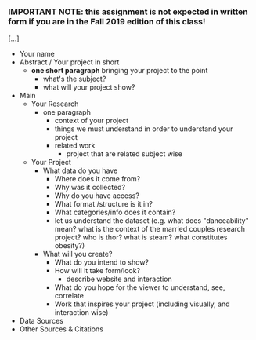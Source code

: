 ### **IMPORTANT NOTE**: this assignment is not expected in written form if you are in the Fall 2019 edition of this class!

[...]

- Your name
- Abstract / Your project in short
  - **one short paragraph** bringing your project to the point
    - what's the subject?
    - what will your project show?
- Main
  - Your Research
    - one paragraph
      - context of your project
      - things we must understand in order to understand your project
      - related work
        - project that are related subject wise
  - Your Project
    - What data do you have
      - Where does it come from?
      - Why was it collected?
      - Why do you have access?
      - What format /structure is it in?
      - What categories/info does it contain?
      - let us understand the dataset (e.g. what does "danceability" mean? what is the context of the married couples research project? who is thor? what is steam? what constitutes obesity?)
    - What will you create?
      - What do you intend to show?
      - How will it take form/look?
        - describe website and interaction
      - What do you hope for the viewer to understand, see, correlate
      - Work that inspires your project (including visually, and interaction wise)
- Data Sources
- Other Sources & Citations
